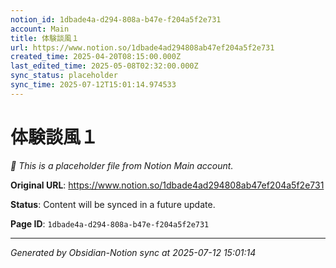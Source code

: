 ```yaml
---
notion_id: 1dbade4a-d294-808a-b47e-f204a5f2e731
account: Main
title: 体験談風１
url: https://www.notion.so/1dbade4ad294808ab47ef204a5f2e731
created_time: 2025-04-20T08:15:00.000Z
last_edited_time: 2025-05-08T02:32:00.000Z
sync_status: placeholder
sync_time: 2025-07-12T15:01:14.974533
---
```


# 体験談風１

*🔄 This is a placeholder file from Notion Main account.*

**Original URL**: https://www.notion.so/1dbade4ad294808ab47ef204a5f2e731

**Status**: Content will be synced in a future update.

**Page ID**: `1dbade4a-d294-808a-b47e-f204a5f2e731`

---

*Generated by Obsidian-Notion sync at 2025-07-12 15:01:14*
